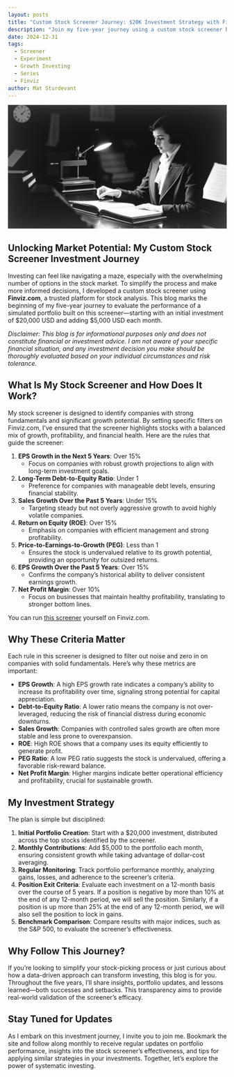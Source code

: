 ```yaml
---
layout: posts
title: "Custom Stock Screener Journey: $20K Investment Strategy with Finviz.com"
description: "Join my five-year journey using a custom stock screener built with Finviz.com. Follow the $20K investment strategy designed to identify high-growth, profitable stocks."
date: 2024-12-31
tags:
  - Screener
  - Experiment
  - Growth Investing
  - Series
  - Finviz
author: Mat Sturdevant
---
```


![image](../assets/images/post_header_themed_1920s_woman_reding_studying_learning.jpg)

## Unlocking Market Potential: My Custom Stock Screener Investment Journey

Investing can feel like navigating a maze, especially with the overwhelming number of options in the stock market. To simplify the process and make more informed decisions, I developed a custom stock screener using **Finviz.com**, a trusted platform for stock analysis. This blog marks the beginning of my five-year journey to evaluate the performance of a simulated portfolio built on this screener—starting with an initial investment of $20,000 USD and adding $5,000 USD each month.

*Disclaimer: This blog is for informational purposes only and does not constitute financial or investment advice. I am not aware of your specific financial situation, and any investment decision you make should be thoroughly evaluated based on your individual circumstances and risk tolerance.*

## What Is My Stock Screener and How Does It Work?

My stock screener is designed to identify companies with strong fundamentals and significant growth potential. By setting specific filters on Finviz.com, I’ve ensured that the screener highlights stocks with a balanced mix of growth, profitability, and financial health. Here are the rules that guide the screener:

1. **EPS Growth in the Next 5 Years**: Over 15%
    * Focus on companies with robust growth projections to align with long-term investment goals.
2. **Long-Term Debt-to-Equity Ratio**: Under 1
    * Preference for companies with manageable debt levels, ensuring financial stability.
3. **Sales Growth Over the Past 5 Years**: Under 15%
    * Targeting steady but not overly aggressive growth to avoid highly volatile companies.
4. **Return on Equity (ROE)**: Over 15%
    * Emphasis on companies with efficient management and strong profitability.
5. **Price-to-Earnings-to-Growth (PEG)**: Less than 1
    * Ensures the stock is undervalued relative to its growth potential, providing an opportunity for outsized returns.
6. **EPS Growth Over the Past 5 Years**: Over 15%
    * Confirms the company’s historical ability to deliver consistent earnings growth.
7. **Net Profit Margin**: Over 10%
    * Focus on businesses that maintain healthy profitability, translating to stronger bottom lines.

You can run [this screener](https://finviz.com/screener.ashx?v=111&f=fa_eps5years_o15,fa_estltgrowth_o15,fa_ltdebteq_u1,fa_netmargin_o10,fa_peg_low,fa_roe_o15,fa_sales5years_u15&ft=2) yourself on Finviz.com.

## Why These Criteria Matter

Each rule in this screener is designed to filter out noise and zero in on companies with solid fundamentals. Here’s why these metrics are important:

* **EPS Growth**: A high EPS growth rate indicates a company’s ability to increase its profitability over time, signaling strong potential for capital appreciation.
* **Debt-to-Equity Ratio**: A lower ratio means the company is not over-leveraged, reducing the risk of financial distress during economic downturns.
* **Sales Growth**: Companies with controlled sales growth are often more stable and less prone to overexpansion.
* **ROE**: High ROE shows that a company uses its equity efficiently to generate profit.
* **PEG Ratio**: A low PEG ratio suggests the stock is undervalued, offering a favorable risk-reward balance.
* **Net Profit Margin**: Higher margins indicate better operational efficiency and profitability, crucial for sustainable growth.

## My Investment Strategy

The plan is simple but disciplined:

1. **Initial Portfolio Creation**: Start with a $20,000 investment, distributed across the top stocks identified by the screener.
2. **Monthly Contributions**: Add $5,000 to the portfolio each month, ensuring consistent growth while taking advantage of dollar-cost averaging.
3. **Regular Monitoring**: Track portfolio performance monthly, analyzing gains, losses, and adherence to the screener’s criteria.
4. **Position Exit Criteria**: Evaluate each investment on a 12-month basis over the course of 5 years. If a position is negative by more than 10% at the end of any 12-month period, we will sell the position. Similarly, if a position is up more than 25% at the end of any 12-month period, we will also sell the position to lock in gains.
5. **Benchmark Comparison**: Compare results with major indices, such as the S&P 500, to evaluate the screener’s effectiveness.

## Why Follow This Journey?

If you’re looking to simplify your stock-picking process or just curious about how a data-driven approach can transform investing, this blog is for you. Throughout the five years, I’ll share insights, portfolio updates, and lessons learned—both successes and setbacks. This transparency aims to provide real-world validation of the screener’s efficacy.

## Stay Tuned for Updates

As I embark on this investment journey, I invite you to join me. Bookmark the site and follow along monthly to receive regular updates on portfolio performance, insights into the stock screener’s effectiveness, and tips for applying similar strategies in your investments. Together, let’s explore the power of systematic investing.